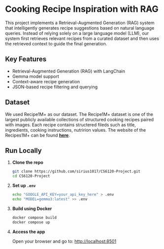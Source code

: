 # Cooking Recipe Inspiration with RAG
This project implements a Retrieval-Augmented Generation (RAG) system that intelligently generates recipe suggestions based on natural language queries. Instead of relying solely on a large language model (LLM), our system first retrieves relevant recipes from a curated dataset and then uses the retrieved context to guide the final generation.

## Key Features
- Retrieval-Augmented Generation (RAG) with LangChain
- Gemma model support
- Context-aware recipe generation
- JSON-based recipe filtering and querying

## Dataset 
We used Recipe1M+ as our dataset. The Recipe1M+ dataset is one of the largest publicly available collections of structured cooking recipes paired with images. Each recipe contains structered fileds such as title, ingredients, cooking instructions, nutririon values. 
The website of the Recipes1M+ can be found [**here**](https://im2recipe.csail.mit.edu/).


## Run Locally

1. **Clone the repo**
    ```bash
    git clone https://github.com/sirius1017/CS6120-Project.git
    cd CS6120-Project
    ```

2. **Set up `.env`**
    ```bash
    echo "GOOGLE_API_KEY=your_api_key_here" > .env
    echo "MODEL=gemma3:latest" >> .env
    ```

3. **Build using Docker**
    ```bash
    docker compose build
    docker compose up
    ```

4. **Access the app**

    Open your browser and go to: [http://localhost:8501](http://localhost:8501)

